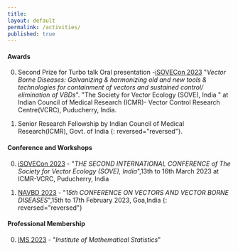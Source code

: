 ```yaml
---
title:
layout: default
permalink: /activities/
published: true
---
```


#### Awards
0. Second Prize for Turbo talk Oral presentation -[iSOVECon 2023](http://www.soveindia.org/downloads/First_Circular_iSOVE_Final_2.pdf) "*Vector Borne Diseases:
Galvanizing & harmonizing old and new tools & technologies for containment of vectors and sustained control/ elimination of VBDs*". "The Society for Vector Ecology (SOVE), India " at Indian Council of Medical Research (ICMR)- Vector Control Research Centre(VCRC), Puducherry, India.


0. Senior Research Fellowship by Indian Council of Medical Research(ICMR), Govt. of India
   {: reversed="reversed"}.

#### Conference and Workshops 
0. [iSOVECon 2023](http://www.soveindia.org/downloads/First_Circular_iSOVE_Final_2.pdf) - "<i>THE SECOND INTERNATIONAL CONFERENCE of The Society for Vector Ecology (SOVE), India</i>",13th to 16th March 2023 at ICMR-VCRC, Puducherry, India

0. [NAVBD 2023](https://navbd.in/Circular_%2015th%20Conf.pdf) - "<i>15th CONFERENCE ON VECTORS AND VECTOR BORNE DISEASES</i>",15th to 17th February 2023, Goa,India
{: reversed="reversed"}

#### Professional Membership
0. [IMS 2023](https://imstat.org/) - "<i>Institute of Mathematical Statistics</i>"
